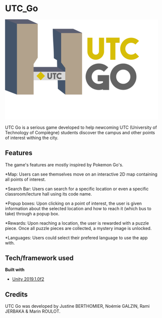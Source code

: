 # UTC_Go

![UTC Go Logo](/images/logo.png)

UTC Go is a serious game developed to help newcoming UTC (University of Technology of Compiègne) students discover the campus and other points of interest withing the city.

## Features
The game's features are mostly inspired by Pokemon Go's. 

*Map: 
Users can see themselves move on an interactive 2D map containing all points of interest.

*Search Bar: 
Users can search for a specific location or even a specific classroom/lecture hall using its code name.

*Popup boxes:
Upon clicking on a point of interest, the user is given information about the selected location and how to reach it (which bus to take) through a popup box.

*Rewards:
Upon reaching a location, the user is rewarded with a puzzle piece. Once all puzzle pieces are collected, a mystery image is unlocked.

*Languages:
Users could select their prefered language to use the app with.

## Tech/framework used
<b>Built with</b>
- [Unity 2019.1.0f2](unity.com)
  
## Credits
UTC Go was developed by Justine BERTHOMIER, Noémie GALZIN, Rami JERBAKA & Marin ROULOT.
